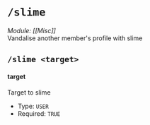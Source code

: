 # `/slime`
*Module: [[Misc]]*<br>
Vandalise another member's profile with slime
## `/slime <target>`
#### target
Target to slime
- Type: `USER`
- Required: `TRUE`